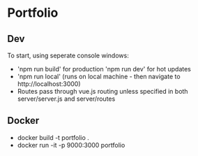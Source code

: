 # Portfolio

## Dev
To start, using seperate console windows:

* 'npm run build' for production 'npm run dev' for hot updates
* 'npm run local' (runs on local machine - then navigate to http://localhost:3000)
* Routes pass through vue.js routing unless specified in both server/server.js and server/routes


## Docker

* docker build -t portfolio .
* docker run -it -p 9000:3000 portfolio
